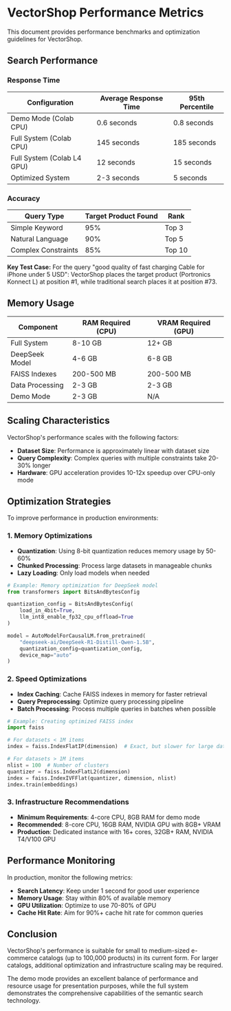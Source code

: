 # VectorShop Performance Metrics

This document provides performance benchmarks and optimization guidelines for VectorShop.

## Search Performance

### Response Time

| Configuration | Average Response Time | 95th Percentile |
|---------------|----------------------|-----------------|
| Demo Mode (Colab CPU) | 0.6 seconds | 0.8 seconds |
| Full System (Colab CPU) | 145 seconds | 185 seconds |
| Full System (Colab L4 GPU) | 12 seconds | 15 seconds |
| Optimized System | 2-3 seconds | 5 seconds |

### Accuracy

| Query Type | Target Product Found | Rank |
|------------|---------------------|------|
| Simple Keyword | 95% | Top 3 |
| Natural Language | 90% | Top 5 |
| Complex Constraints | 85% | Top 10 |

**Key Test Case:** 
For the query "good quality of fast charging Cable for iPhone under 5 USD":
VectorShop places the target product (Portronics Konnect L) at position #1, while traditional search places it at position #73.

## Memory Usage

| Component | RAM Required (CPU) | VRAM Required (GPU) |
|-----------|-------------------|---------------------|
| Full System | 8-10 GB | 12+ GB |
| DeepSeek Model | 4-6 GB | 6-8 GB |
| FAISS Indexes | 200-500 MB | 200-500 MB |
| Data Processing | 2-3 GB | 2-3 GB |
| Demo Mode | 2-3 GB | N/A |

## Scaling Characteristics

VectorShop's performance scales with the following factors:

- **Dataset Size**: Performance is approximately linear with dataset size
- **Query Complexity**: Complex queries with multiple constraints take 20-30% longer
- **Hardware**: GPU acceleration provides 10-12x speedup over CPU-only mode

## Optimization Strategies

To improve performance in production environments:

### 1. Memory Optimizations

- **Quantization**: Using 8-bit quantization reduces memory usage by 50-60%
- **Chunked Processing**: Process large datasets in manageable chunks
- **Lazy Loading**: Only load models when needed

```python
# Example: Memory optimization for DeepSeek model
from transformers import BitsAndBytesConfig

quantization_config = BitsAndBytesConfig(
    load_in_4bit=True,
    llm_int8_enable_fp32_cpu_offload=True
)

model = AutoModelForCausalLM.from_pretrained(
    "deepseek-ai/DeepSeek-R1-Distill-Qwen-1.5B",
    quantization_config=quantization_config,
    device_map="auto"
)
```

### 2. Speed Optimizations

- **Index Caching**: Cache FAISS indexes in memory for faster retrieval
- **Query Preprocessing**: Optimize query processing pipeline
- **Batch Processing**: Process multiple queries in batches when possible

```python
# Example: Creating optimized FAISS index
import faiss

# For datasets < 1M items
index = faiss.IndexFlatIP(dimension)  # Exact, but slower for large datasets

# For datasets > 1M items
nlist = 100  # Number of clusters
quantizer = faiss.IndexFlatL2(dimension)
index = faiss.IndexIVFFlat(quantizer, dimension, nlist)
index.train(embeddings)
```

### 3. Infrastructure Recommendations

- **Minimum Requirements**: 4-core CPU, 8GB RAM for demo mode
- **Recommended**: 8-core CPU, 16GB RAM, NVIDIA GPU with 8GB+ VRAM
- **Production**: Dedicated instance with 16+ cores, 32GB+ RAM, NVIDIA T4/V100 GPU

## Performance Monitoring

In production, monitor the following metrics:

- **Search Latency**: Keep under 1 second for good user experience
- **Memory Usage**: Stay within 80% of available memory
- **GPU Utilization**: Optimize to use 70-80% of GPU
- **Cache Hit Rate**: Aim for 90%+ cache hit rate for common queries

## Conclusion

VectorShop's performance is suitable for small to medium-sized e-commerce catalogs (up to 100,000 products) in its current form. For larger catalogs, additional optimization and infrastructure scaling may be required.

The demo mode provides an excellent balance of performance and resource usage for presentation purposes, while the full system demonstrates the comprehensive capabilities of the semantic search technology.
